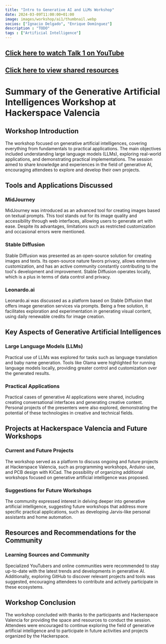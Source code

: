 ```yaml
---
title: "Intro to Generative AI and LLMs Workshop"
date: 2024-03-09T11:00:00+01:00
image: images/workshop/ai1/thumbnail.webp
socios: ["Ignacio Delgado", "Enrique Domínguez"]
description : "TODO"
tags : ["Artificial Intelligence"]
---
```


##  <u> [Click here to watch Talk 1 on YouTube](https://www.youtube.com/watch?v=7SLHjoDxL8c)</u>

## <u> [Click here to view shared resources](https://gitlab.com/hackerspacevlc1/TalleresIA)</u>

# Summary of the Generative Artificial Intelligences Workshop at Hackerspace Valencia

## Workshop Introduction
The workshop focused on generative artificial intelligences, covering everything from fundamentals to practical applications. The main objectives included understanding large language models (LLMs), exploring real-world applications, and demonstrating practical implementations. The session aimed to share knowledge and experiences in the field of generative AI, encouraging attendees to explore and develop their own projects.

## Tools and Applications Discussed

### MidJourney
MidJourney was introduced as an advanced tool for creating images based on textual prompts. This tool stands out for its image quality and accessibility through web interfaces, allowing users to generate art with ease. Despite its advantages, limitations such as restricted customization and occasional errors were mentioned.

### Stable Diffusion
Stable Diffusion was presented as an open-source solution for creating images and texts. Its open-source nature favors privacy, allows extensive customization, and has an active community constantly contributing to the tool's development and improvement. Stable Diffusion operates locally, which is a plus in terms of data control and privacy.

### Leonardo.ai
Leonardo.ai was discussed as a platform based on Stable Diffusion that offers image generation services via prompts. Being a free solution, it facilitates exploration and experimentation in generating visual content, using daily renewable credits for image creation.

## Key Aspects of Generative Artificial Intelligences

### Large Language Models (LLMs)
Practical use of LLMs was explored for tasks such as language translation and baby name generation. Tools like Olama were highlighted for running language models locally, providing greater control and customization over the generated results.

### Practical Applications
Practical cases of generative AI applications were shared, including creating conversational interfaces and generating creative content. Personal projects of the presenters were also explored, demonstrating the potential of these technologies in creative and technical fields.

## Projects at Hackerspace Valencia and Future Workshops

### Current and Future Projects
The workshop served as a platform to discuss ongoing and future projects at Hackerspace Valencia, such as programming workshops, Arduino use, and PCB design with KiCad. The possibility of organizing additional workshops focused on generative artificial intelligence was proposed.

### Suggestions for Future Workshops
The community expressed interest in delving deeper into generative artificial intelligence, suggesting future workshops that address more specific practical applications, such as developing Jarvis-like personal assistants and home automation.

## Resources and Recommendations for the Community

### Learning Sources and Community
Specialized YouTubers and online communities were recommended to stay up-to-date with the latest trends and developments in generative AI. Additionally, exploring GitHub to discover relevant projects and tools was suggested, encouraging attendees to contribute and actively participate in these ecosystems.

## Workshop Conclusion
The workshop concluded with thanks to the participants and Hackerspace Valencia for providing the space and resources to conduct the session. Attendees were encouraged to continue exploring the field of generative artificial intelligence and to participate in future activities and projects organized by the Hackerspace.
